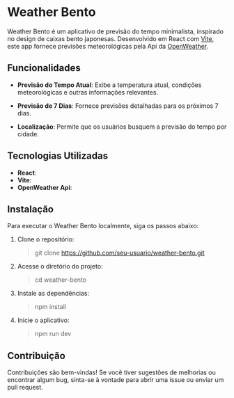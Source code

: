 # Weather Bento

Weather Bento é um aplicativo de previsão do tempo minimalista, inspirado no design de caixas bento japonesas. Desenvolvido em React com [Vite](https://vitejs.dev/ "Vite"), este app fornece previsões meteorológicas pela Api da [OpenWeather](https://openweathermap.org/api "OpenWeather").

## Funcionalidades

- **Previsão do Tempo Atual**: Exibe a temperatura atual, condições meteorológicas e outras informações relevantes.

- **Previsão de 7 Dias**: Fornece previsões detalhadas para os próximos 7 dias.

- **Localização**: Permite que os usuários busquem a previsão do tempo por cidade.

## Tecnologias Utilizadas

- **React**:
- **Vite**:
- **OpenWeather Api**:

## Instalação

Para executar o Weather Bento localmente, siga os passos abaixo:

1. Clone o repositório:
   > git clone https://github.com/seu-usuario/weather-bento.git
2. Acesse o diretório do projeto:
   > cd weather-bento
3. Instale as dependências:
   > npm install
4. Inicie o aplicativo:
   > npm run dev

## Contribuição

Contribuições são bem-vindas! Se você tiver sugestões de melhorias ou encontrar algum bug, sinta-se à vontade para abrir uma issue ou enviar um pull request.
